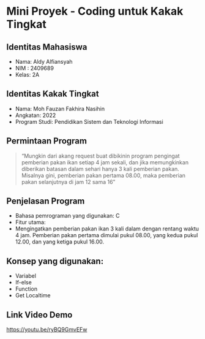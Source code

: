 # Mini Proyek - Coding untuk Kakak Tingkat
## Identitas Mahasiswa
- Nama: Aldy Alfiansyah
- NIM : 2409689
- Kelas: 2A


## Identitas Kakak Tingkat
- Nama: Moh Fauzan Fakhira Nasihin
- Angkatan: 2022
- Program Studi: Pendidikan Sistem dan Teknologi Informasi


## Permintaan Program
> “Mungkin dari akang request buat dibikinin program pengingat pemberian pakan ikan setiap 4 jam sekali, dan jika memungkinkan diberikan batasan dalam sehari hanya 3 kali pemberian pakan. Misalnya gini, pemberian pakan pertama 08.00, maka pemberian pakan selanjutnya di jam 12 sama 16”


## Penjelasan Program
- Bahasa pemrograman yang digunakan: C
- Fitur utama:
 - Mengingatkan pemberian pakan ikan 3 kali dalam dengan rentang waktu 4 jam. Pemberian pakan pertama dimulai pukul 08.00, yang kedua pukul 12.00, dan yang ketiga pukul 16.00.


## Konsep yang digunakan:
 - Variabel
 - If-else
 - Function
 - Get Localtime

 
## Link Video Demo
https://youtu.be/ryBQ9GmvEFw
